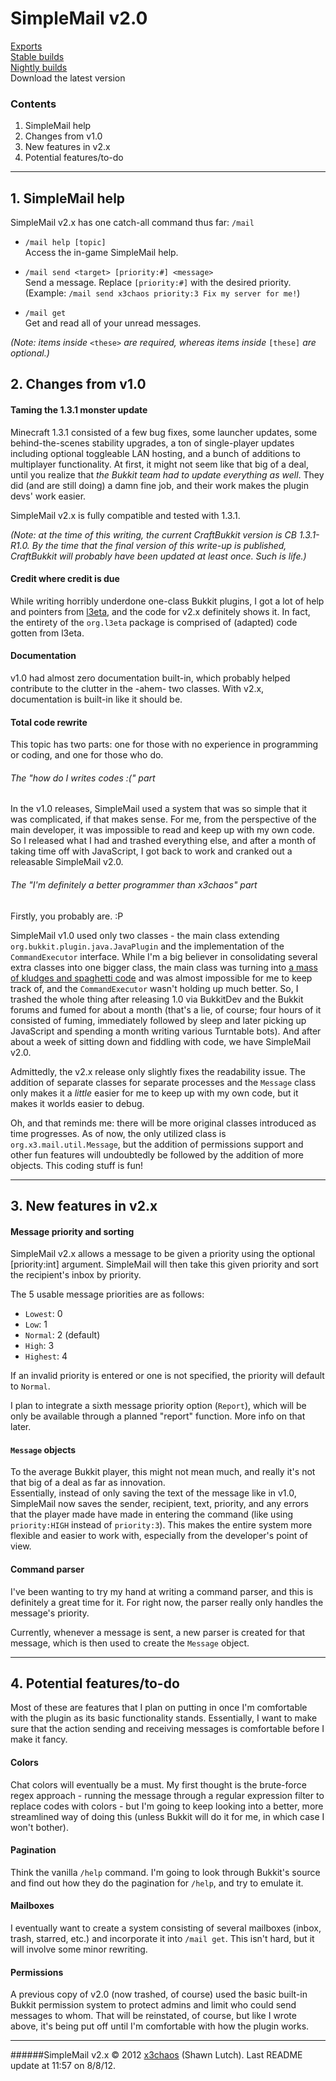 # SimpleMail v2.0  

[Exports]  
[Stable builds][stable]  
[Nightly builds][nightly]  
Download the latest version


### Contents  
1. SimpleMail help
2. Changes from v1.0  
3. New features in v2.x  
4. Potential features/to-do  

***

## 1. SimpleMail help

SimpleMail v2.x has one catch-all command thus far: `/mail`  

- `/mail help [topic]`  
    Access the in-game SimpleMail help.

- `/mail send <target> [priority:#] <message>`  
    Send a message. Replace `[priority:#]` with the desired priority.  
    (Example: `/mail send x3chaos priority:3 Fix my server for me!`)

- `/mail get`  
    Get and read all of your unread messages.

_(Note: items inside_ `<these>` _are required, whereas items inside_ `[these]` _are optional.)_    

## 2. Changes from v1.0

#### Taming the 1.3.1 monster update

Minecraft 1.3.1 consisted of a few bug fixes, some launcher updates, some behind-the-scenes stability upgrades, a ton of single-player updates including optional toggleable LAN hosting, and a bunch of additions to multiplayer functionality. At first, it might not seem like that big of a deal, until you realize that _the Bukkit team had to update everything as well_. They did (and are still doing) a damn fine job, and their work makes the plugin devs' work easier. 

SimpleMail v2.x is fully compatible and tested with 1.3.1.

_(Note: at the time of this writing, the current CraftBukkit version is CB 1.3.1-R1.0. By the time that the final version of this write-up is published, CraftBukkit will probably have been updated at least once. Such is life.)_

#### Credit where credit is due

While writing horribly underdone one-class Bukkit plugins, I got a lot of help and pointers from [l3eta], and the code for v2.x definitely shows it. In fact, the entirety of the ``org.l3eta`` package is comprised of (adapted) code gotten from l3eta.

#### Documentation

v1.0 had almost zero documentation built-in, which probably helped contribute to the clutter in the -ahem- two classes. With v2.x, documentation is built-in like it should be.

#### Total code rewrite  

This topic has two parts: one for those with no experience in programming or coding, and one for those who do.

###### The "how do I writes codes :(" part  

In the v1.0 releases, SimpleMail used a system that was so simple that it was complicated, if that makes sense. For me, from the perspective of the main developer, it was impossible to read and keep up with my own code. So I released what I had and trashed everything else, and after a month of taking time off with JavaScript, I got back to work and cranked out a releasable SimpleMail v2.0.

###### The "I'm definitely a better programmer than x3chaos" part  

Firstly, you probably are. :P

SimpleMail v1.0 used only two classes - the main class extending `org.bukkit.plugin.java.JavaPlugin` and the implementation of the `CommandExecutor` interface. While I'm a big believer in consolidating several extra classes into one bigger class, the main class was turning into [a mass of kludges and spaghetti code][1] and was almost impossible for me to keep track of, and the `CommandExecutor` wasn't holding up much better. So, I trashed the whole thing after releasing 1.0 via BukkitDev and the Bukkit forums and fumed for about a month (that's a lie, of course; four hours of it consisted of fuming, immediately followed by sleep and later picking up JavaScript and spending a month writing various Turntable bots). And after about a week of sitting down and fiddling with code, we have SimpleMail v2.0.

Admittedly, the v2.x release only slightly fixes the readability issue. The addition of separate classes for separate processes and the `Message` class only makes it a _little_ easier for me to keep up with my own code, but it makes it worlds easier to debug.  

Oh, and that reminds me: there will be more original classes introduced as time progresses. As of now, the only utilized class is `org.x3.mail.util.Message`, but the addition of permissions support and other fun features will undoubtedly be followed by the addition of more objects. This coding stuff is fun!

***

## 3. New features in v2.x

#### Message priority and sorting

SimpleMail v2.x allows a message to be given a priority using the optional [priority:int] argument. SimpleMail will then take this given priority and sort the recipient's inbox by priority.  

The 5 usable message priorities are as follows:

- `Lowest`: 0
- `Low`: 1
- `Normal`: 2 (default)
- `High`: 3
- `Highest`: 4

If an invalid priority is entered or one is not specified, the priority will default to `Normal`.

I plan to integrate a sixth message priority option (`Report`), which will be only be available through a planned "report" function. More info on that later.

#### `Message` objects

To the average Bukkit player, this might not mean much, and really it's not that big of a deal as far as innovation.  
Essentially, instead of only saving the text of the message like in v1.0, SimpleMail now saves the sender, recipient, text, priority, and any errors that the player made have made in entering the command (like using `priority:HIGH` instead of `priority:3`). This makes the entire system more flexible and easier to work with, especially from the developer's point of view.

#### Command parser

I've been wanting to try my hand at writing a command parser, and this is definitely a great time for it. For right now, the parser really only handles the message's priority.  

Currently, whenever a message is sent, a new parser is created for that message, which is then used to create the `Message` object.

***

## 4. Potential features/to-do

Most of these are features that I plan on putting in once I'm comfortable with the plugin as its basic functionality stands. Essentially, I want to make sure that the action sending and receiving messages is comfortable before I make it fancy.

#### Colors

Chat colors will eventually be a must. My first thought is the brute-force regex approach - running the message through a regular expression filter to replace codes with colors - but I'm going to keep looking into a better, more streamlined way of doing this (unless Bukkit will do it for me, in which case I won't bother).

#### Pagination

Think the vanilla `/help` command. I'm going to look through Bukkit's source and find out how they do the pagination for `/help`, and try to emulate it.

#### Mailboxes

I eventually want to create a system consisting of several mailboxes (inbox, trash, starred, etc.) and incorporate it into `/mail get`. This isn't hard, but it will involve some minor rewriting.  

#### Permissions

A previous copy of v2.0 (now trashed, of course) used the basic built-in Bukkit permission system to protect admins and limit who could send messages to whom. That will be reinstated, of course, but like I wrote above, it's being put off until I'm comfortable with how the plugin works.

***

######SimpleMail v2.x &copy; 2012 [x3chaos] (Shawn Lutch). Last README update at 11:57 on 8/8/12.

[1]: http://www.xkcd.com/844

[l3eta]: http://github.com/l3eta
[x3chaos]: http://github.com/x3chaos

[exports]: https://github.com/x3chaos/simplemail/tree/master/exports
[nightly]: https://github.com/x3chaos/simplemail/tree/master/exports/nightly
[stable]: https://github.com/x3chaos/simplemail/tree/master/exports/stable